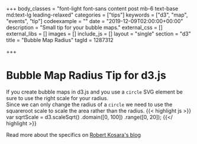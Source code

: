 +++
body_classes = "font-light font-sans content post mb-6 text-base md:text-lg leading-relaxed"
categories = ["tips"]
keywords = ["d3", "map", "events", "tip"]
codeexample = ""
date = "2019-12-09T02:00:00+00:00"
description = "Small tip for your bubble maps."
external_css = []
external_libs = []
images = []
include_js = []
layout = "single"
section = "d3"
title = "Bubble Map Radius"
tagId = 1287312

+++
# Bubble Map Radius Tip for d3.js

If you create bubble maps in d3.js and you use a `circle` SVG element be sure to use the right scale for your radius.  
Since we can only change the radius of a `circle` we need to use the squareroot scale to scale the area rather than the radius.
{{< highlight js >}}
var sqrtScale = d3.scaleSqrt()
  .domain([0, 100])
  .range([0, 20]);
{{</ highlight >}}

Read more about the specifics on [Robert Kosara's blog](https://eagereyes.org/blog/2008/linear-vs-quadratic-change)
